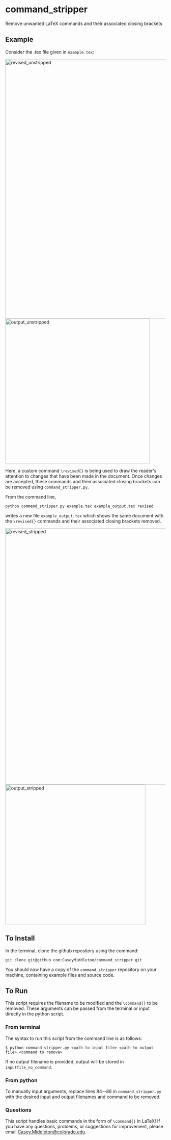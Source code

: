 # command_stripper
Remove unwanted LaTeX commands and their associated closing brackets

## Example
Consider the .tex file given in `example.tex`:

<img width="814" alt="revised_unstripped" src="https://user-images.githubusercontent.com/67121429/164489012-dd3a6afb-5c2f-4d98-9cc2-a5197a1e6ac5.png">
<img width="454" alt="output_unstripped" src="https://user-images.githubusercontent.com/67121429/164488183-85aa5288-a44a-4657-af0c-17aa3518feb6.png">

Here, a custom command `\revised{}` is being used to draw the reader's attention to changes that have been made in the document. Once changes are accepted, these commands and their associated closing brackets can be removed using `command_stripper.py`. 

From the command line,

`python command_stripper.py example.tex example_output.tex revised`

writes a new file `example_output.tex` which shows the same document with the `\revised{}` commands and their associated closing brackets removed.

<img width="804" alt="revised_stripped" src="https://user-images.githubusercontent.com/67121429/164488235-af2d21d1-58ea-43ce-9141-fe8696ed92f2.png">
<img width="440" alt="output_stripped" src="https://user-images.githubusercontent.com/67121429/164488246-c59df21e-7b31-49c0-b4cd-ef5c7e305c27.png">


## To Install
In the terminal, clone the github repository using the command:

`git clone git@github.com:CaseyMiddleton/command_stripper.git`

You should now have a copy of the `command_stripper` repository on your machine, containing example files and source code. 

## To Run

This script requires the filename to be modified and the `\command{}` to be removed. These arguments can be passed from the terminal or input directly in the python script.

### From terminal

The syntax to run this script from the command line is as follows:
``` 
$ python command_stripper.py <path to input file> <path to output file> <command to remove>
```
If no output filename is provided, output will be stored in `inputfile_no_command`.

### From python 

To manually input arguments, replace lines 84--86 in `command_stripper.py` with the desired input and output filenames and command to be removed.

### Questions
This script handles basic commands in the form of `\command{}` in LaTeX! If you have any questions, problems, or suggestions for improvement, please email <Casey.Middleton@colorado.edu>.
